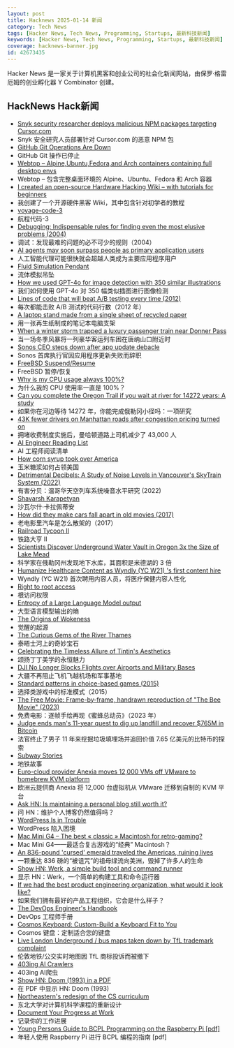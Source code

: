 ```yaml
---
layout: post
title: Hacknews 2025-01-14 新闻
category: Tech News
tags: [Hacker News, Tech News, Programming, Startups, 最新科技新闻]
keywords: [Hacker News, Tech News, Programming, Startups, 最新科技新闻]
coverage: hacknews-banner.jpg
id: 42673435
---
```


Hacker News 是一家关于计算机黑客和创业公司的社会化新闻网站，由保罗·格雷厄姆的创业孵化器 Y Combinator 创建。

## HackNews Hack新闻

- [Snyk security researcher deploys malicious NPM packages targeting Cursor.com](https://sourcecodered.com/snyk-malicious-npm-package/)
- Snyk 安全研究人员部署针对 Cursor.com 的恶意 NPM 包
- [GitHub Git Operations Are Down](https://www.githubstatus.com/incidents/qd96yfgvmcf9)
- GitHub Git 操作已停止
- [Webtop – Alpine,Ubuntu,Fedora,and Arch containers containing full desktop envs](https://docs.linuxserver.io/images/docker-webtop/)
- Webtop – 包含完整桌面环境的 Alpine、Ubuntu、Fedora 和 Arch 容器
- [I created an open-source Hardware Hacking Wiki – with tutorials for beginners](https://www.hardbreak.wiki)
- 我创建了一个开源硬件黑客 Wiki，其中包含针对初学者的教程
- [voyage-code-3](https://blog.voyageai.com/2024/12/04/voyage-code-3/)
- 航程代码-3
- [Debugging: Indispensable rules for finding even the most elusive problems (2004)](https://dwheeler.com/essays/debugging-agans.html)
- 调试：发现最难的问题的必不可少的规则（2004）
- [AI agents may soon surpass people as primary application users](https://www.zdnet.com/article/ai-agents-may-soon-surpass-people-as-primary-application-users/)
- 人工智能代理可能很快就会超越人类成为主要应用程序用户
- [Fluid Simulation Pendant](https://mitxela.com/projects/fluid-pendant)
- 流体模拟吊坠
- [How we used GPT-4o for image detection with 350 similar illustrations](https://olup-blog.pages.dev/stories/image-detection-cars)
- 我们如何使用 GPT-4o 对 350 幅类似插图进行图像检测
- [Lines of code that will beat A/B testing every time (2012)](https://stevehanov.ca/blog/index.php?id=132)
- 每次都能击败 A/B 测试的代码行数（2012 年）
- [A laptop stand made from a single sheet of recycled paper](https://www.core77.com/posts/134948/A-Laptop-Stand-Made-from-a-Single-Sheet-of-Recycled-Paper)
- 用一张再生纸制成的笔记本电脑支架
- [When a winter storm trapped a luxury passenger train near Donner Pass](https://www.smithsonianmag.com/history/when-a-deadly-winter-storm-trapped-a-luxury-passenger-train-near-the-donner-pass-for-three-days-180985782/)
- 当一场冬季风暴将一列豪华客运列车困在唐纳山口附近时
- [Sonos CEO steps down after app update debacle](https://www.reuters.com/business/retail-consumer/sonos-ceo-patrick-spence-steps-down-after-app-update-debacle-2025-01-13/)
- Sonos 首席执行官因应用程序更新失败而辞职
- [FreeBSD Suspend/Resume](https://vermaden.wordpress.com/2025/01/11/freebsd-suspend-resume/)
- FreeBSD 暂停/恢复
- [Why is my CPU usage always 100%?](https://www.downtowndougbrown.com/2024/04/why-is-my-cpu-usage-always-100-upgrading-my-chumby-8-kernel-part-9/)
- 为什么我的 CPU 使用率一直是 100%？
- [Can you complete the Oregon Trail if you wait at river for 14272 years: A study](https://moral.net.au/writing/2025/01/11/waiting_for_oregon/)
- 如果你在河边等待 14272 年，你能完成俄勒冈小径吗：一项研究
- [43K fewer drivers on Manhattan roads after congestion pricing turned on](https://gothamist.com/news/43k-fewer-drivers-on-manhattan-roads-after-congestion-pricing-turned-on-mta-says)
- 拥堵收费制度实施后，曼哈顿道路上司机减少了 43,000 人
- [AI Engineer Reading List](https://www.latent.space/p/2025-papers)
- AI 工程师阅读清单
- [How corn syrup took over America](https://thehustle.co/originals/how-corn-syrup-took-over-america)
- 玉米糖浆如何占领美国
- [Detrimental Decibels: A Study of Noise Levels in Vancouver's SkyTrain System (2022)](https://open.library.ubc.ca/media/stream/pdf/51869/1.0421693/5)
- 有害分贝：温哥华天空列车系统噪音水平研究 (2022)
- [Shavarsh Karapetyan](https://en.wikipedia.org/wiki/Shavarsh_Karapetyan)
- 沙瓦尔什·卡拉佩蒂安
- [How did they make cars fall apart in old movies (2017)](https://movies.stackexchange.com/questions/79161/how-did-they-make-cars-fall-apart-in-old-movies)
- 老电影里汽车是怎么散架的（2017）
- [Railroad Tycoon II](https://www.filfre.net/2025/01/railroad-tycoon-ii/)
- 铁路大亨 II
- [Scientists Discover Underground Water Vault in Oregon 3x the Size of Lake Mead](https://scitechdaily.com/scientists-discover-a-massive-underground-water-vault-in-oregon-3x-the-size-of-lake-mead/)
- 科学家在俄勒冈州发现地下水库，其面积是米德湖的 3 倍
- [Humanize Healthcare Content as Wyndly (YC W21) 's first content hire](https://app.dover.com/apply/Wyndly/008f0389-988d-4b63-87c1-026b7b20c6fa/?rs=76643084)
- Wyndly (YC W21) 首次聘用内容人员，将医疗保健内容人性化
- [Right to root access](https://medhir.com/blog/right-to-root-access)
- 根访问权限
- [Entropy of a Large Language Model output](https://nikkin.dev/blog/llm-entropy.html)
- 大型语言模型输出的熵
- [The Origins of Wokeness](https://paulgraham.com/woke.html)
- 觉醒的起源
- [The Curious Gems of the River Thames](https://www.atlasobscura.com/articles/thames-garnets-mudlark)
- 泰晤士河上的奇妙宝石
- [Celebrating the Timeless Allure of Tintin's Aesthetics](https://collegetowns.substack.com/p/celebrating-the-timeless-allure-of)
- 颂扬丁丁美学的永恒魅力
- [DJI No Longer Blocks Flights over Airports and Military Bases](https://hntrbrk.com/dji/)
- 大疆不再阻止飞机飞越机场和军事基地
- [Standard patterns in choice-based games (2015)](https://heterogenoustasks.wordpress.com/2015/01/26/standard-patterns-in-choice-based-games/)
- 选择类游戏中的标准模式（2015）
- [The Free Movie: Frame-by-frame, handrawn reproduction of "The Bee Movie" (2023)](https://thefreemovie.buzz/)
- 免费电影：逐帧手绘再现《蜜蜂总动员》（2023 年）
- [Judge ends man's 11-year quest to dig up landfill and recover $765M in Bitcoin](https://arstechnica.com/tech-policy/2025/01/judge-ends-mans-11-year-quest-to-dig-up-landfill-and-recover-765m-in-bitcoin/)
- 法官终止了男子 11 年来挖掘垃圾填埋场并追回价值 7.65 亿美元的比特币的探索
- [Subway Stories](https://subwaystories.nyc/)
- 地铁故事
- [Euro-cloud provider Anexia moves 12,000 VMs off VMware to homebrew KVM platform](https://www.theregister.com/2025/01/13/anexia_vmware_to_kvm_migration/)
- 欧洲云提供商 Anexia 将 12,000 台虚拟机从 VMware 迁移到自制的 KVM 平台
- [Ask HN: Is maintaining a personal blog still worth it?]()
- 问 HN：维护个人博客仍然值得吗？
- [WordPress Is in Trouble](https://anderegg.ca/2025/01/11/wordpress-is-in-trouble)
- WordPress 陷入困境
- [Mac Mini G4 – The best « classic » Macintosh for retro-gaming?](https://www.xtof.info/MacMiniG4-the-best-classic-macintosh-for-retrogaming.html)
- Mac Mini G4——最适合复古游戏的“经典” Macintosh？
- [An 836-pound 'cursed' emerald traveled the Americas, ruining lives](https://www.latimes.com/california/story/2024-12-13/colossal-emerald-curses-lives-of-smugglers-schemers-and-dreamers-or-is-greed-to-blame)
- 一颗重达 836 磅的“被诅咒”的祖母绿流向美洲，毁掉了许多人的生命
- [Show HN: Werk, a simple build tool and command runner](https://simonask.github.io/introducing-werk/)
- 显示 HN：Werk，一个简单的构建工具和命令运行器
- [If we had the best product engineering organization, what would it look like?](https://www.jamesshore.com/v2/blog/2025/the-best-product-engineering-org-in-the-world)
- 如果我们拥有最好的产品工程组织，它会是什么样子？
- [The DevOps Engineer's Handbook](https://octopus.com/devops/)
- DevOps 工程师手册
- [Cosmos Keyboard: Custom-Build a Keyboard Fit to You](https://ryanis.cool/cosmos/)
- Cosmos 键盘：定制适合您的键盘
- [Live London Underground / bus maps taken down by TfL trademark complaint](https://traintimes.org.uk/map/tube/)
- 伦敦地铁/公交实时地图因 TfL 商标投诉而被撤下
- [403ing AI Crawlers](https://coryd.dev/posts/2025/403ing-ai-crawlers)
- 403ing AI爬虫
- [Show HN: Doom (1993) in a PDF](https://doompdf.pages.dev/doom.pdf)
- 在 PDF 中显示 HN: Doom (1993)
- [Northeastern's redesign of the CS curriculum](https://huntnewsnu.com/82511/editorial/op-eds/op-ed-northeasterns-redesign-of-the-khoury-curriculum-abandons-the-fundamentals-of-computer-science/)
- 东北大学对计算机科学课程的重新设计
- [Document Your Progress at Work](https://shivamrana.me/2025/01/document-your-progress/)
- 记录你的工作进展
- [Young Persons Guide to BCPL Programming on the Raspberry Pi [pdf]](https://www.cl.cam.ac.uk/~mr10/bcpl4raspi.pdf)
- 年轻人使用 Raspberry Pi 进行 BCPL 编程的指南 [pdf]

